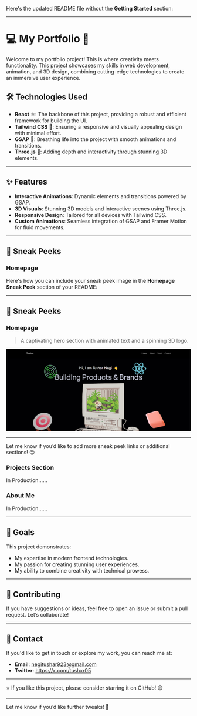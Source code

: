 Here's the updated README file without the **Getting Started** section:  

---

# 💻 My Portfolio 🚀  

Welcome to my portfolio project! This is where creativity meets functionality. This project showcases my skills in web development, animation, and 3D design, combining cutting-edge technologies to create an immersive user experience.  

## 🛠️ Technologies Used  
- **React** ⚛️: The backbone of this project, providing a robust and efficient framework for building the UI.  
- **Tailwind CSS** 🎨: Ensuring a responsive and visually appealing design with minimal effort.  
- **GSAP** 🌟: Breathing life into the project with smooth animations and transitions.  
- **Three.js** 🎥: Adding depth and interactivity through stunning 3D elements.  

---

## ✨ Features  
- **Interactive Animations**: Dynamic elements and transitions powered by GSAP.  
- **3D Visuals**: Stunning 3D models and interactive scenes using Three.js.  
- **Responsive Design**: Tailored for all devices with Tailwind CSS.  
- **Custom Animations**: Seamless integration of GSAP and Framer Motion for fluid movements.  

---

## 👀 Sneak Peeks  

### Homepage  
Here's how you can include your sneak peek image in the **Homepage Sneak Peek** section of your README:  

---

## 👀 Sneak Peeks  

### Homepage  
> A captivating hero section with animated text and a spinning 3D logo.  

![Homepage Sneak Peek](https://github.com/tusharn3115/ThreeJS-Portfolio/blob/master/public/SneakPeaks/Home.png?raw=true)  

---

Let me know if you’d like to add more sneak peek links or additional sections! 😊


### Projects Section  
In Production...... 

### About Me  
In Production......

---

## 🎯 Goals  

This project demonstrates:  
- My expertise in modern frontend technologies.  
- My passion for creating stunning user experiences.  
- My ability to combine creativity with technical prowess.  

---

## 🤝 Contributing  

If you have suggestions or ideas, feel free to open an issue or submit a pull request. Let’s collaborate!  

---

## 📧 Contact  

If you'd like to get in touch or explore my work, you can reach me at:  
- **Email**: negitushar923@gmail.com  
- **Twitter**: https://x.com/tushxr05 

---

⭐ If you like this project, please consider starring it on GitHub! 😊  

--- 

Let me know if you’d like further tweaks! 🚀
